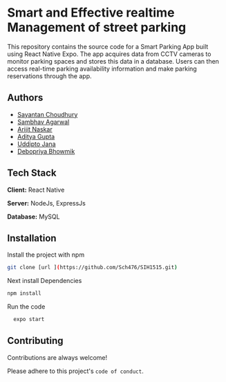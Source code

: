
# Smart and Effective realtime Management of street parking

This repository contains the source code for a Smart Parking App built using React Native Expo. The app acquires data from CCTV cameras to monitor parking spaces and stores this data in a database. Users can then access real-time parking availability information and make parking reservations through the app.


## Authors

- [Sayantan Choudhury](https://www.github.com/Sch476)
- [Sambhav Agarwal](https://www.github.com/Sambhav987)
- [Arijit Naskar](https://github.com/Hello-Arijit)
- [Aditya Gupta](https://github.com/Aditya-CodeCraft)
- [Uddipto Jana](https://www.github.com/uddiptojana10)
- [Debopriya Bhowmik](https://github.com/Debopriya1)


## Tech Stack

**Client:** React Native

**Server:** NodeJs, ExpressJs

**Database:** MySQL 


## Installation

Install the project with npm

```bash
git clone [url ](https://github.com/Sch476/SIH1515.git)
```
Next install Dependencies
```bash
npm install
```
Run the code
```bash
  expo start
```
    
## Contributing

Contributions are always welcome!

Please adhere to this project's `code of conduct`.

